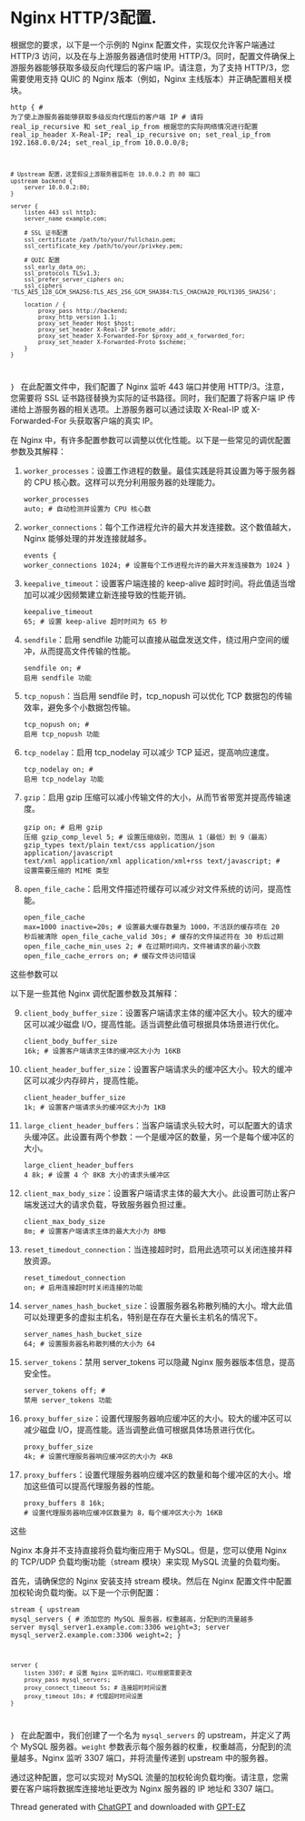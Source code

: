 # Nginx HTTP/3配置.

根据您的要求，以下是一个示例的 Nginx 配置文件，实现仅允许客户端通过 HTTP/3 访问，以及在与上游服务器通信时使用 HTTP/3。同时，配置文件确保上游服务器能够获取多级反向代理后的客户端 IP。请注意，为了支持 HTTP/3，您需要使用支持 QUIC 的 Nginx 版本（例如，Nginx 主线版本）并正确配置相关模块。


<code class="!whitespace-pre hljs language-bash">http {
    # 为了使上游服务器能够获取多级反向代理后的客户端 IP
    # 请将 real_ip_recursive 和 set_real_ip_from 根据您的实际网络情况进行配置
    real_ip_header X-Real-IP;
    real_ip_recursive on;
    set_real_ip_from 192.168.0.0/24;
    set_real_ip_from 10.0.0.0/8;

    # Upstream 配置，这里假设上游服务器监听在 10.0.0.2 的 80 端口
    upstream backend {
        server 10.0.0.2:80;
    }

    server {
        listen 443 ssl http3;
        server_name example.com;
        
        # SSL 证书配置
        ssl_certificate /path/to/your/fullchain.pem;
        ssl_certificate_key /path/to/your/privkey.pem;
        
        # QUIC 配置
        ssl_early_data on;
        ssl_protocols TLSv1.3;
        ssl_prefer_server_ciphers on;
        ssl_ciphers 'TLS_AES_128_GCM_SHA256:TLS_AES_256_GCM_SHA384:TLS_CHACHA20_POLY1305_SHA256';

        location / {
            proxy_pass http://backend;
            proxy_http_version 1.1;
            proxy_set_header Host $host;
            proxy_set_header X-Real-IP $remote_addr;
            proxy_set_header X-Forwarded-For $proxy_add_x_forwarded_for;
            proxy_set_header X-Forwarded-Proto $scheme;
        }
    }
}
</code>
在此配置文件中，我们配置了 Nginx 监听 443 端口并使用 HTTP/3。注意，您需要将 SSL 证书路径替换为实际的证书路径。同时，我们配置了将客户端 IP 传递给上游服务器的相关选项。上游服务器可以通过读取 X-Real-IP 或 X-Forwarded-For 头获取客户端的真实 IP。

在 Nginx 中，有许多配置参数可以调整以优化性能。以下是一些常见的调优配置参数及其解释：
<ol><li>
<code>worker_processes</code>：设置工作进程的数量。最佳实践是将其设置为等于服务器的 CPU 核心数。这样可以充分利用服务器的处理能力。


<code class="!whitespace-pre hljs language-arduino">worker_processes auto; # 自动检测并设置为 CPU 核心数
</code>
</li><li>
<code>worker_connections</code>：每个工作进程允许的最大并发连接数。这个数值越大，Nginx 能够处理的并发连接就越多。


<code class="!whitespace-pre hljs language-yaml">events {
    worker_connections 1024; # 设置每个工作进程允许的最大并发连接数为 1024
}
</code>
</li><li>
<code>keepalive_timeout</code>：设置客户端连接的 keep-alive 超时时间。将此值适当增加可以减少因频繁建立新连接导致的性能开销。


<code class="!whitespace-pre hljs language-bash">keepalive_timeout 65; # 设置 keep-alive 超时时间为 65 秒
</code>
</li><li>
<code>sendfile</code>：启用 sendfile 功能可以直接从磁盘发送文件，绕过用户空间的缓冲，从而提高文件传输的性能。


<code class="!whitespace-pre hljs language-csharp">sendfile on; # 启用 sendfile 功能
</code>
</li><li>
<code>tcp_nopush</code>：当启用 sendfile 时，tcp_nopush 可以优化 TCP 数据包的传输效率，避免多个小数据包传输。


<code class="!whitespace-pre hljs language-csharp">tcp_nopush on; # 启用 tcp_nopush 功能
</code>
</li><li>
<code>tcp_nodelay</code>：启用 tcp_nodelay 可以减少 TCP 延迟，提高响应速度。


<code class="!whitespace-pre hljs language-csharp">tcp_nodelay on; # 启用 tcp_nodelay 功能
</code>
</li><li>
<code>gzip</code>：启用 gzip 压缩可以减小传输文件的大小，从而节省带宽并提高传输速度。


<code class="!whitespace-pre hljs language-bash">gzip on; # 启用 gzip 压缩
gzip_comp_level 5; # 设置压缩级别，范围从 1（最低）到 9（最高）
gzip_types text/plain text/css application/json application/javascript text/xml application/xml application/xml+rss text/javascript; # 设置需要压缩的 MIME 类型
</code>
</li><li>
<code>open_file_cache</code>：启用文件描述符缓存可以减少对文件系统的访问，提高性能。


<code class="!whitespace-pre hljs language-csharp">open_file_cache max=1000 inactive=20s; # 设置最大缓存数量为 1000，不活跃的缓存项在 20 秒后被清除
open_file_cache_valid 30s; # 缓存的文件描述符在 30 秒后过期
open_file_cache_min_uses 2; # 在过期时间内，文件被请求的最小次数
open_file_cache_errors on; # 缓存文件访问错误
</code>
</li></ol>
这些参数可以

以下是一些其他 Nginx 调优配置参数及其解释：
<ol start="9"><li>
<code>client_body_buffer_size</code>：设置客户端请求主体的缓冲区大小。较大的缓冲区可以减少磁盘 I/O，提高性能。适当调整此值可根据具体场景进行优化。


<code class="!whitespace-pre hljs language-bash">client_body_buffer_size 16k; # 设置客户端请求主体的缓冲区大小为 16KB
</code>
</li><li>
<code>client_header_buffer_size</code>：设置客户端请求头的缓冲区大小。较大的缓冲区可以减少内存碎片，提高性能。


<code class="!whitespace-pre hljs language-bash">client_header_buffer_size 1k; # 设置客户端请求头的缓冲区大小为 1KB
</code>
</li><li>
<code>large_client_header_buffers</code>：当客户端请求头较大时，可以配置大的请求头缓冲区。此设置有两个参数：一个是缓冲区的数量，另一个是每个缓冲区的大小。


<code class="!whitespace-pre hljs language-bash">large_client_header_buffers 4 8k; # 设置 4 个 8KB 大小的请求头缓冲区
</code>
</li><li>
<code>client_max_body_size</code>：设置客户端请求主体的最大大小。此设置可防止客户端发送过大的请求负载，导致服务器负担过重。


<code class="!whitespace-pre hljs language-bash">client_max_body_size 8m; # 设置客户端请求主体的最大大小为 8MB
</code>
</li><li>
<code>reset_timedout_connection</code>：当连接超时时，启用此选项可以关闭连接并释放资源。


<code class="!whitespace-pre hljs language-csharp">reset_timedout_connection on; # 启用连接超时时关闭连接的功能
</code>
</li><li>
<code>server_names_hash_bucket_size</code>：设置服务器名称散列桶的大小。增大此值可以处理更多的虚拟主机名，特别是在存在大量长主机名的情况下。


<code class="!whitespace-pre hljs language-bash">server_names_hash_bucket_size 64; # 设置服务器名称散列桶的大小为 64
</code>
</li><li>
<code>server_tokens</code>：禁用 server_tokens 可以隐藏 Nginx 服务器版本信息，提高安全性。


<code class="!whitespace-pre hljs language-bash">server_tokens off; # 禁用 server_tokens 功能
</code>
</li><li>
<code>proxy_buffer_size</code>：设置代理服务器响应缓冲区的大小。较大的缓冲区可以减少磁盘 I/O，提高性能。适当调整此值可根据具体场景进行优化。


<code class="!whitespace-pre hljs language-bash">proxy_buffer_size 4k; # 设置代理服务器响应缓冲区的大小为 4KB
</code>
</li><li>
<code>proxy_buffers</code>：设置代理服务器响应缓冲区的数量和每个缓冲区的大小。增加这些值可以提高代理服务器的性能。


<code class="!whitespace-pre hljs language-bash">proxy_buffers 8 16k; # 设置代理服务器响应缓冲区数量为 8，每个缓冲区大小为 16KB
</code>
</li></ol>
这些

Nginx 本身并不支持直接将负载均衡应用于 MySQL。但是，您可以使用 Nginx 的 TCP/UDP 负载均衡功能（stream 模块）来实现 MySQL 流量的负载均衡。

首先，请确保您的 Nginx 安装支持 stream 模块。然后在 Nginx 配置文件中配置加权轮询负载均衡。以下是一个示例配置：


<code class="!whitespace-pre hljs language-perl">stream {
    upstream mysql_servers {
        # 添加您的 MySQL 服务器，权重越高，分配到的流量越多
        server mysql_server1.example.com:3306 weight=3;
        server mysql_server2.example.com:3306 weight=2;
    }

    server {
        listen 3307; # 设置 Nginx 监听的端口，可以根据需要更改
        proxy_pass mysql_servers;
        proxy_connect_timeout 5s; # 连接超时时间设置
        proxy_timeout 10s; # 代理超时时间设置
    }
}
</code>
在此配置中，我们创建了一个名为 <code>mysql_servers</code> 的 upstream，并定义了两个 MySQL 服务器。<code>weight</code> 参数表示每个服务器的权重，权重越高，分配到的流量越多。Nginx 监听 3307 端口，并将流量传递到 upstream 中的服务器。

通过这种配置，您可以实现对 MySQL 流量的加权轮询负载均衡。请注意，您需要在客户端将数据库连接地址更改为 Nginx 服务器的 IP 地址和 3307 端口。

Thread generated with <a href="https://chat.openai.com">ChatGPT</a> and downloaded with <a href="https://gptez.xyz">GPT-EZ</a>